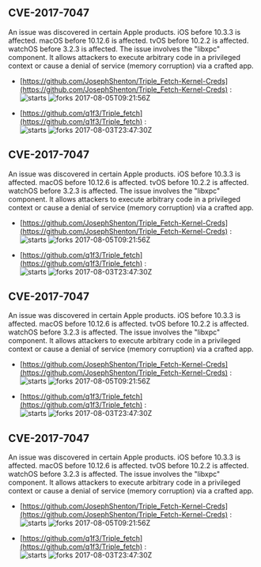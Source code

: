 ## CVE-2017-7047
 An issue was discovered in certain Apple products. iOS before 10.3.3 is affected. macOS before 10.12.6 is affected. tvOS before 10.2.2 is affected. watchOS before 3.2.3 is affected. The issue involves the "libxpc" component. It allows attackers to execute arbitrary code in a privileged context or cause a denial of service (memory corruption) via a crafted app.

- [https://github.com/JosephShenton/Triple_Fetch-Kernel-Creds](https://github.com/JosephShenton/Triple_Fetch-Kernel-Creds) :  
![starts](https://img.shields.io/github/stars/JosephShenton/Triple_Fetch-Kernel-Creds.svg) 
![forks](https://img.shields.io/github/forks/JosephShenton/Triple_Fetch-Kernel-Creds.svg) 
2017-08-05T09:21:56Z

- [https://github.com/q1f3/Triple_fetch](https://github.com/q1f3/Triple_fetch) :  
![starts](https://img.shields.io/github/stars/q1f3/Triple_fetch.svg) 
![forks](https://img.shields.io/github/forks/q1f3/Triple_fetch.svg) 
2017-08-03T23:47:30Z

## CVE-2017-7047
 An issue was discovered in certain Apple products. iOS before 10.3.3 is affected. macOS before 10.12.6 is affected. tvOS before 10.2.2 is affected. watchOS before 3.2.3 is affected. The issue involves the "libxpc" component. It allows attackers to execute arbitrary code in a privileged context or cause a denial of service (memory corruption) via a crafted app.

- [https://github.com/JosephShenton/Triple_Fetch-Kernel-Creds](https://github.com/JosephShenton/Triple_Fetch-Kernel-Creds) :  
![starts](https://img.shields.io/github/stars/JosephShenton/Triple_Fetch-Kernel-Creds.svg) 
![forks](https://img.shields.io/github/forks/JosephShenton/Triple_Fetch-Kernel-Creds.svg) 
2017-08-05T09:21:56Z

- [https://github.com/q1f3/Triple_fetch](https://github.com/q1f3/Triple_fetch) :  
![starts](https://img.shields.io/github/stars/q1f3/Triple_fetch.svg) 
![forks](https://img.shields.io/github/forks/q1f3/Triple_fetch.svg) 
2017-08-03T23:47:30Z

## CVE-2017-7047
 An issue was discovered in certain Apple products. iOS before 10.3.3 is affected. macOS before 10.12.6 is affected. tvOS before 10.2.2 is affected. watchOS before 3.2.3 is affected. The issue involves the "libxpc" component. It allows attackers to execute arbitrary code in a privileged context or cause a denial of service (memory corruption) via a crafted app.

- [https://github.com/JosephShenton/Triple_Fetch-Kernel-Creds](https://github.com/JosephShenton/Triple_Fetch-Kernel-Creds) :  
![starts](https://img.shields.io/github/stars/JosephShenton/Triple_Fetch-Kernel-Creds.svg) 
![forks](https://img.shields.io/github/forks/JosephShenton/Triple_Fetch-Kernel-Creds.svg) 
2017-08-05T09:21:56Z

- [https://github.com/q1f3/Triple_fetch](https://github.com/q1f3/Triple_fetch) :  
![starts](https://img.shields.io/github/stars/q1f3/Triple_fetch.svg) 
![forks](https://img.shields.io/github/forks/q1f3/Triple_fetch.svg) 
2017-08-03T23:47:30Z

## CVE-2017-7047
 An issue was discovered in certain Apple products. iOS before 10.3.3 is affected. macOS before 10.12.6 is affected. tvOS before 10.2.2 is affected. watchOS before 3.2.3 is affected. The issue involves the "libxpc" component. It allows attackers to execute arbitrary code in a privileged context or cause a denial of service (memory corruption) via a crafted app.

- [https://github.com/JosephShenton/Triple_Fetch-Kernel-Creds](https://github.com/JosephShenton/Triple_Fetch-Kernel-Creds) :  
![starts](https://img.shields.io/github/stars/JosephShenton/Triple_Fetch-Kernel-Creds.svg) 
![forks](https://img.shields.io/github/forks/JosephShenton/Triple_Fetch-Kernel-Creds.svg) 
2017-08-05T09:21:56Z

- [https://github.com/q1f3/Triple_fetch](https://github.com/q1f3/Triple_fetch) :  
![starts](https://img.shields.io/github/stars/q1f3/Triple_fetch.svg) 
![forks](https://img.shields.io/github/forks/q1f3/Triple_fetch.svg) 
2017-08-03T23:47:30Z

